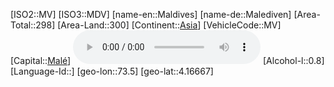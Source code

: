 ﻿---
location: [4.16667,73.5]
type: Country
tags:
- geo/Country

SpocWebEntityId: 26972
isDeleted: false
confidential: public

---
[ISO2::MV]
[ISO3::MDV]
[name-en::Maldives]
[name-de::Malediven]
[Area-Total::298]
[Area-Land::300]
[Continent::[Asia](geo/Continent/Asia.md)]
[VehicleCode::MV]
[Capital::[Malé](geo/Continent/Asia/Maldives/Mal%C3%A9.md)]
![Anthem-Maldives](xLarge/National-Anthem/Anthem-Maldives.mp3)
[Alcohol-l::0.8]
[Language-Id::]
[geo-lon::73.5]
[geo-lat::4.16667]

